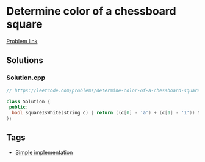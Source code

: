 # Determine color of a chessboard square

[Problem link](https://leetcode.com/problems/determine-color-of-a-chessboard-square)

## Solutions


### Solution.cpp
```cpp
// https://leetcode.com/problems/determine-color-of-a-chessboard-square

class Solution {
 public:
  bool squareIsWhite(string c) { return ((c[0] - 'a') + (c[1] - '1')) & 1; }
};
```
## Tags

* [Simple implementation](/README.md#Simple_implementation)
